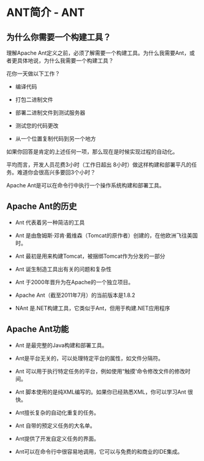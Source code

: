 # ANT简介 - ANT

## 为什么你需要一个构建工具？

理解Apache Ant定义之前，必须了解需要一个构建工具。为什么我需要Ant，或者更具体地说，为什么我需要一个构建工具？

花你一天做以下工作？

*   编译代码

*   打包二进制文件

*   部署二进制文件到测试服务器

*   测试您的代码更改

*   从一个位置复制代码到另一个地方

如果你回答是肯定的上述任何一项，那么现在是时候实现过程的自动化。

平均而言，开发人员花费3小时（工作日超出 8小时）做这样构建和部署平凡的任务。难道你会很高兴多要回3个小时？

Apache Ant是可以在命令行中执行一个操作系统构建和部署工具。

## Apache Ant的历史

*   Ant 代表着另一种简洁的工具

*   Ant 是由詹姆斯·邓肯·戴维森（Tomcat的原作者）创建的，在他欧洲飞往美国时。

*   Ant 最初是用来构建Tomcat，被捆绑Tomcat作为分发的一部分

*   Ant 诞生制造工具出有关的问题和复杂性

*   Ant 于2000年晋升为在Apache的一个独立项目。

*   Apache Ant（截至2011年7月）的当前版本是1.8.2

*   NAnt 是.NET构建工具，它类似于Ant，但用于构建.NET应用程序

## Apache Ant功能

*   Ant 是最完整的Java构建和部署工具。

*   Ant是平台无关的，可以处理特定平台的属性，如文件分隔符。

*   Ant 可以用于执行特定任务的平台，例如使用“触摸'命令修改文件的修改时间。

*   Ant 脚本使用的是纯XML编写的。如果你已经熟悉XML，你可以学习Ant 很快。

*   Ant擅长复杂的自动化重复的任务。

*   Ant 自带的预定义任务的大名单。

*   Ant提供了开发自定义任务的界面。

*   Ant可以在命令行中很容易地调用，它可以与免费的和商业的IDE集成。

